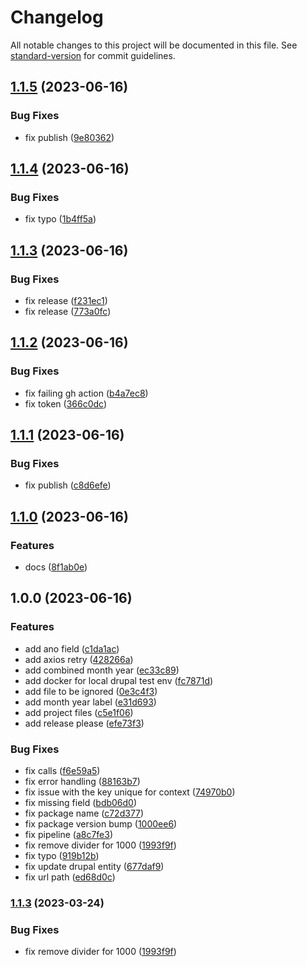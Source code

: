 # Changelog

All notable changes to this project will be documented in this file. See [standard-version](https://github.com/conventional-changelog/standard-version) for commit guidelines.

## [1.1.5](https://github.com/tccvgithub/drupal-jsonapi/compare/v1.1.4...v1.1.5) (2023-06-16)


### Bug Fixes

* fix publish ([9e80362](https://github.com/tccvgithub/drupal-jsonapi/commit/9e80362cbc417bf71c912b63ba7992537dbc8c62))

## [1.1.4](https://github.com/tccvgithub/drupal-jsonapi/compare/v1.1.3...v1.1.4) (2023-06-16)


### Bug Fixes

* fix typo ([1b4ff5a](https://github.com/tccvgithub/drupal-jsonapi/commit/1b4ff5a70b03a276319286e92037f2cfb53c17f1))

## [1.1.3](https://github.com/tccvgithub/drupal-jsonapi/compare/v1.1.2...v1.1.3) (2023-06-16)


### Bug Fixes

* fix release ([f231ec1](https://github.com/tccvgithub/drupal-jsonapi/commit/f231ec1aef381ade89eaaf252d5a809dca89ce5f))
* fix release ([773a0fc](https://github.com/tccvgithub/drupal-jsonapi/commit/773a0fc175cc81280eb06e0b159f6dbe0541711d))

## [1.1.2](https://github.com/tccvgithub/drupal-jsonapi/compare/v1.1.1...v1.1.2) (2023-06-16)


### Bug Fixes

* fix failing gh action ([b4a7ec8](https://github.com/tccvgithub/drupal-jsonapi/commit/b4a7ec8807fe22b79921326bfd5fc1649daf042d))
* fix token ([366c0dc](https://github.com/tccvgithub/drupal-jsonapi/commit/366c0dc686e5e7f5414b12e53896cb8c70fe3a18))

## [1.1.1](https://github.com/tccvgithub/drupal-jsonapi/compare/v1.1.0...v1.1.1) (2023-06-16)


### Bug Fixes

* fix publish ([c8d6efe](https://github.com/tccvgithub/drupal-jsonapi/commit/c8d6efe3f2ad8464878f85e00eb6a08b4d2eaa33))

## [1.1.0](https://github.com/tccvgithub/drupal-jsonapi/compare/v1.0.0...v1.1.0) (2023-06-16)


### Features

* docs ([8f1ab0e](https://github.com/tccvgithub/drupal-jsonapi/commit/8f1ab0e2c0f85747b43662cbf854f49d1ca8817b))

## 1.0.0 (2023-06-16)


### Features

* add ano field ([c1da1ac](https://github.com/tccvgithub/drupal-jsonapi/commit/c1da1ac8ea060f75e30c608a93547e020cf6125c))
* add axios retry ([428266a](https://github.com/tccvgithub/drupal-jsonapi/commit/428266a70a8c7792c31206d0fba05c05a41530d5))
* add combined month year ([ec33c89](https://github.com/tccvgithub/drupal-jsonapi/commit/ec33c892df3fe1da4fca0db08b112103283548e5))
* add docker for local drupal test env ([fc7871d](https://github.com/tccvgithub/drupal-jsonapi/commit/fc7871d2ec2329120d387a91cf65fd88a3d93061))
* add file to be ignored ([0e3c4f3](https://github.com/tccvgithub/drupal-jsonapi/commit/0e3c4f3c9f9e18c64902d171341cdc67d6b56c7c))
* add month year label ([e31d693](https://github.com/tccvgithub/drupal-jsonapi/commit/e31d6933f62ddb342fdd79a2d27ddd22f6aff1be))
* add project files ([c5e1f06](https://github.com/tccvgithub/drupal-jsonapi/commit/c5e1f06dce31e036aca792f74508a140f1719673))
* add release please ([efe73f3](https://github.com/tccvgithub/drupal-jsonapi/commit/efe73f3f83eaf47fe74772421b24166502a9dcc6))


### Bug Fixes

* fix calls ([f6e59a5](https://github.com/tccvgithub/drupal-jsonapi/commit/f6e59a5e211140825c3513e7c354afde58c36955))
* fix error handling ([88163b7](https://github.com/tccvgithub/drupal-jsonapi/commit/88163b776a173000ecbb9c5e929b5234053c5bec))
* fix issue with the key unique for context ([74970b0](https://github.com/tccvgithub/drupal-jsonapi/commit/74970b02e7b4b649f8f3e26b34291ca874770dfc))
* fix missing field ([bdb06d0](https://github.com/tccvgithub/drupal-jsonapi/commit/bdb06d0663330566cac8c9cd893747150215afd0))
* fix package name ([c72d377](https://github.com/tccvgithub/drupal-jsonapi/commit/c72d377e8bb84fcecaf40c71eb45598f765a0dcf))
* fix package version bump ([1000ee6](https://github.com/tccvgithub/drupal-jsonapi/commit/1000ee65cf5084b24e124907831eb9545477b58a))
* fix pipeline ([a8c7fe3](https://github.com/tccvgithub/drupal-jsonapi/commit/a8c7fe38d7de942ad76e11f508fa29db97327570))
* fix remove divider for 1000 ([1993f9f](https://github.com/tccvgithub/drupal-jsonapi/commit/1993f9f3532ff0918da9711da720a1a65d61c5a1))
* fix typo ([919b12b](https://github.com/tccvgithub/drupal-jsonapi/commit/919b12bac8533d78d95bfd6d2cdec1308e537aa2))
* fix update drupal entity ([677daf9](https://github.com/tccvgithub/drupal-jsonapi/commit/677daf9252856581d037e159c5a87c042e1f25c5))
* fix url path ([ed68d0c](https://github.com/tccvgithub/drupal-jsonapi/commit/ed68d0c9d21ccc73ec6c3d527b924063e875842d))

### [1.1.3](https://github.com/con-met/drupal-jsonapi/compare/v1.1.2...v1.1.3) (2023-03-24)


### Bug Fixes

* fix remove divider for 1000 ([1993f9f](https://github.com/con-met/drupal-jsonapi/commit/1993f9f3532ff0918da9711da720a1a65d61c5a1))
